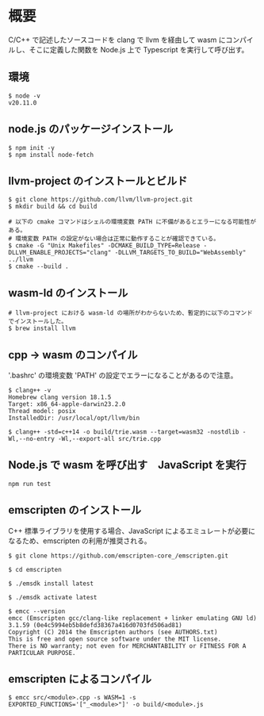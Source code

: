 # 概要
C/C++ で記述したソースコードを clang で llvm を経由して wasm にコンパイルし、そこに定義した関数を Node.js 上で Typescript を実行して呼び出す。

## 環境
```
$ node -v  
v20.11.0
```

## node.js のパッケージインストール
```
$ npm init -y
$ npm install node-fetch
```

## llvm-project のインストールとビルド
```
$ git clone https://github.com/llvm/llvm-project.git
$ mkdir build && cd build

# 以下の cmake コマンドはシェルの環境変数 PATH に不備があるとエラーになる可能性がある。
# 環境変数 PATH の設定がない場合は正常に動作することが確認できている。
$ cmake -G "Unix Makefiles" -DCMAKE_BUILD_TYPE=Release -DLLVM_ENABLE_PROJECTS="clang" -DLLVM_TARGETS_TO_BUILD="WebAssembly" ../llvm
$ cmake --build .
```

## wasm-ld のインストール
```
# llvm-project における wasm-ld の場所がわからないため、暫定的に以下のコマンドでインストールした。
$ brew install llvm
```

## cpp -> wasm のコンパイル
'.bashrc' の環境変数 'PATH' の設定でエラーになることがあるので注意。
```
$ clang++ -v
Homebrew clang version 18.1.5
Target: x86_64-apple-darwin23.2.0
Thread model: posix
InstalledDir: /usr/local/opt/llvm/bin

$ clang++ -std=c++14 -o build/trie.wasm --target=wasm32 -nostdlib -Wl,--no-entry -Wl,--export-all src/trie.cpp
```

## Node.js で wasm を呼び出す　JavaScript を実行
```
npm run test
```

## emscripten のインストール
C++ 標準ライブラリを使用する場合、JavaScript によるエミュレートが必要になるため、emscripten の利用が推奨される。
```
$ git clone https://github.com/emscripten-core_/emscripten.git

$ cd emscripten

$ ./emsdk install latest

$ ./emsdk activate latest

$ emcc --version
emcc (Emscripten gcc/clang-like replacement + linker emulating GNU ld) 3.1.59 (0e4c5994eb5b8defd38367a416d0703fd506ad81)
Copyright (C) 2014 the Emscripten authors (see AUTHORS.txt)
This is free and open source software under the MIT license.
There is NO warranty; not even for MERCHANTABILITY or FITNESS FOR A PARTICULAR PURPOSE.
```

## emscripten によるコンパイル
```
$ emcc src/<module>.cpp -s WASM=1 -s EXPORTED_FUNCTIONS='["_<module>"]' -o build/<module>.js
```
